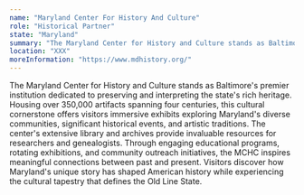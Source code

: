 ```yaml
---
name: "Maryland Center For History And Culture"
role: "Historical Partner"
state: "Maryland"
summary: "The Maryland Center for History and Culture stands as Baltimore's premier institution dedicated to preserving and interpreting the state's rich heritage."
location: "XXX"
moreInformation: "https://www.mdhistory.org/"
---
```


The Maryland Center for History and Culture stands as Baltimore's
premier institution dedicated to preserving and interpreting the
state's rich heritage. Housing over 350,000 artifacts spanning four
centuries, this cultural cornerstone offers visitors immersive exhibits
exploring Maryland's diverse communities, significant historical
events, and artistic traditions. The center's extensive library and
archives provide invaluable resources for researchers and genealogists.
Through engaging educational programs, rotating exhibitions, and
community outreach initiatives, the MCHC inspires meaningful
connections between past and present. Visitors discover how Maryland's
unique story has shaped American history while experiencing the
cultural tapestry that defines the Old Line State.
